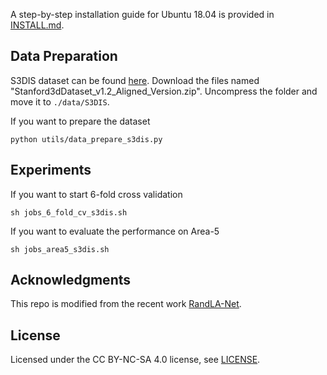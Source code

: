 A step-by-step installation guide for Ubuntu 18.04 is provided in [INSTALL.md](./INSTALL.md). 

## Data Preparation
S3DIS dataset can be found 
<a href="https://docs.google.com/forms/d/e/1FAIpQLScDimvNMCGhy_rmBA2gHfDu3naktRm6A8BPwAWWDv-Uhm6Shw/viewform?c=0&w=1">here</a>. 
Download the files named "Stanford3dDataset_v1.2_Aligned_Version.zip". Uncompress the folder and move it to 
`./data/S3DIS`.

If you want to prepare the dataset
```
python utils/data_prepare_s3dis.py
```
## Experiments
If you want to start 6-fold cross validation
```
sh jobs_6_fold_cv_s3dis.sh
```

If you want to evaluate the performance on Area-5 
```
sh jobs_area5_s3dis.sh
```

## Acknowledgments
This repo is modified from the recent work <a href="https://github.com/QingyongHu/RandLA-Net">RandLA-Net</a>.

## License
Licensed under the CC BY-NC-SA 4.0 license, see [LICENSE](./LICENSE).
